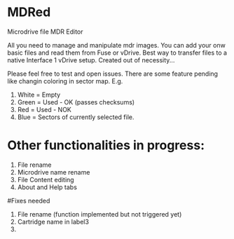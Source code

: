 # MDRed

Microdrive file MDR Editor 

All you need to manage and manipulate mdr images. You can add your onw basic files and read them from Fuse or vDrive.
Best way to transfer files to a native Interface 1 vDrive setup. Created out of necessity...

Please feel free to test and open issues. There are some feature pending like changin coloring in sector map. 
E.g. 
1. White = Empty
2. Green = Used - OK (passes checksums)
3. Red = Used - NOK
4. Blue = Sectors of currently selected file.

# Other functionalities in progress:

1. File rename
2. Microdrive name rename
3. File Content editing
4. About and Help tabs

#Fixes needed
1. File rename (function implemented but not triggered yet)
2. Cartridge name in label3
3. 
